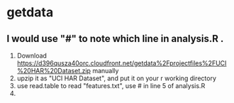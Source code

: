 # getdata
## I would use "#" to note which line in analysis.R . 
1. Download https://d396qusza40orc.cloudfront.net/getdata%2Fprojectfiles%2FUCI%20HAR%20Dataset.zip manually
2. upzip it as "UCI HAR Dataset", and put it on your r working directory
3. use read.table to read "features.txt", use # in line 5 of analysis.R
4. 
